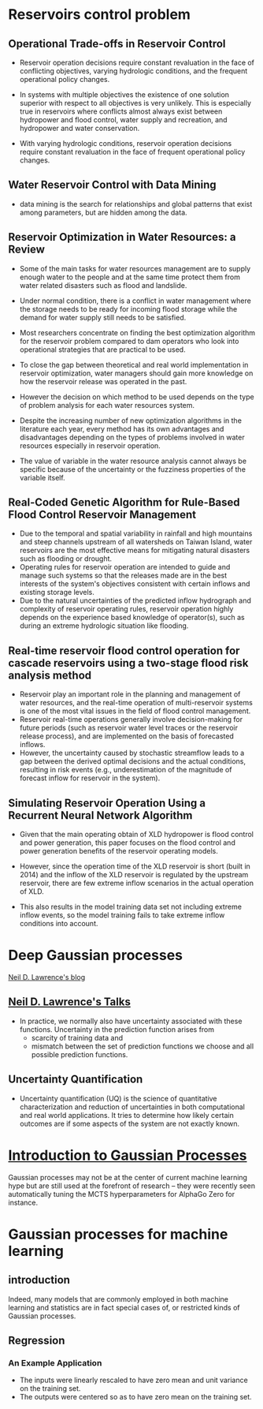 # Reservoirs control problem

## Operational Trade-offs in Reservoir Control

- Reservoir operation decisions require constant revaluation in the face of conflicting objectives, varying hydrologic conditions, and the frequent operational policy changes.

- In systems with multiple objectives the existence of one solution superior with respect to all objectives is very unlikely. This is especially true in reservoirs where conflicts almost always exist between hydropower and flood control, water supply and recreation, and hydropower and water conservation.
- With varying hydrologic conditions, reservoir operation decisions require constant revaluation in the face of frequent operational policy changes.

## Water Reservoir Control with Data Mining

- data mining is the search for relationships and global patterns that exist among parameters, but are hidden among the data.

## Reservoir Optimization in Water Resources: a Review

- Some of the main tasks for water resources management are to supply enough water to the people and at the same time protect them from water related disasters such as flood and landslide.
- Under normal condition, there is a conflict in water management where the storage needs to be ready for incoming flood storage while the demand for water supply still needs to be satisfied.
- Most researchers concentrate on finding the best optimization algorithm for the reservoir problem compared to dam operators who look into operational strategies that are practical to be used.
- To close the gap between theoretical and real world implementation in reservoir optimization, water managers should gain more knowledge on how the reservoir release was operated in the past.
- However the decision on which method to be used depends on the type of problem analysis for each water resources system.
- Despite the increasing number of new optimization algorithms in the literature each year, every method has its own advantages and disadvantages depending on the types of problems involved in water resources especially in reservoir operation.

- The value of variable in the water resource analysis cannot always be specific because of the uncertainty or the fuzziness properties of the variable itself.

## Real-Coded Genetic Algorithm for Rule-Based Flood Control Reservoir Management

- Due to the temporal and spatial variability in rainfall and high mountains and steep channels upstream of all watersheds on Taiwan Island, water reservoirs are the most effective means for mitigating natural disasters such as flooding or drought.
- Operating rules for reservoir operation are intended to guide and manage such systems so that the releases made are in the best interests of the system's objectives consistent with certain inflows and existing storage levels.
- Due to the natural uncertainties of the predicted inflow hydrograph and complexity of reservoir operating rules, reservoir operation highly depends on the experience based knowledge of operator(s), such as during an extreme hydrologic situation like flooding.

## Real-time reservoir flood control operation for cascade reservoirs using a two-stage flood risk analysis method

- Reservoir play an important role in the planning and management of water resources, and the real-time operation of multi-reservoir systems is one of the most vital issues in the field of flood control management.
- Reservoir real-time operations generally involve decision-making for future periods (such as reservoir water level traces or the reservoir release process), and are implemented on the basis of forecasted inflows.
- However, the uncertainty caused by stochastic streamflow leads to a gap between the derived optimal decisions and the actual conditions, resulting in risk events (e.g., underestimation of the magnitude of forecast inflow for reservoir in the system).

## Simulating Reservoir Operation Using a Recurrent Neural Network Algorithm

- Given that the main operating obtain of XLD hydropower is flood control and power generation, this paper focuses on the flood control and power generation benefits of the reservoir operating models.
- However, since the operation time of the XLD reservoir is short (built in 2014) and the inflow of the XLD reservoir is regulated by the upstream reservoir, there are few extreme inflow scenarios in the actual operation of XLD.

- This also results in the model training data set not including extreme inflow events, so the model training fails to take extreme inflow conditions into account.

# Deep Gaussian processes

[Neil D. Lawrence's blog](http://inverseprobability.com)

## [Neil D. Lawrence's Talks](http://inverseprobability.com/talks/notes/gaussian-processes.html)

- In practice, we normally also have uncertainty associated with these functions. Uncertainty in the prediction function arises from
  - scarcity of training data and
  - mismatch between the set of prediction functions we choose and all possible prediction functions.

## Uncertainty Quantification

- Uncertainty quantification (UQ) is the science of quantitative characterization and reduction of uncertainties in both computational and real world applications. It tries to determine how likely certain outcomes are if some aspects of the system are not exactly known.

# [Introduction to Gaussian Processes](http://bridg.land/posts/gaussian-processes-1)

Gaussian processes may not be at the center of current machine learning  hype but are still used at the forefront of research – they were  recently seen automatically tuning the MCTS hyperparameters for AlphaGo  Zero for instance. 

# Gaussian processes for machine learning

## introduction

Indeed, many models that are commonly employed in both machine learning and statistics are in fact special cases of, or restricted kinds of Gaussian processes.

## Regression

### An Example Application

- The inputs were linearly rescaled to have zero mean and unit variance on the training set.
- The outputs were centered so as to have zero mean on the training set.
